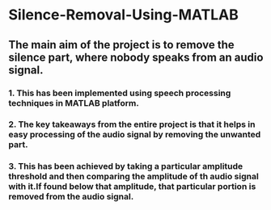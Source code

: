 # Silence-Removal-Using-MATLAB
## The main aim of the project is to remove the silence part, where nobody speaks from an audio signal.
### 1. This has been implemented using speech processing techniques in MATLAB platform.
### 2. The key takeaways from the entire project is that it helps in easy processing of the audio signal by removing the unwanted part.
### 3. This has been achieved by taking a particular amplitude threshold and then comparing the amplitude of th audio signal with it.If found below that amplitude, that particular portion is removed from the audio signal.
